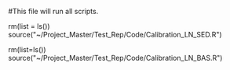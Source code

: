#This file will run all scripts. 

rm(list = ls())
source("~/Project_Master/Test_Rep/Code/Calibration_LN_SED.R")

rm(list=ls())
source("~/Project_Master/Test_Rep/Code/Calibration_LN_BAS.R")